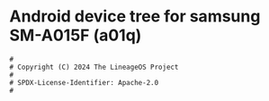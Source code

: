 # Android device tree for samsung SM-A015F (a01q)

```
#
# Copyright (C) 2024 The LineageOS Project
#
# SPDX-License-Identifier: Apache-2.0
#
```
